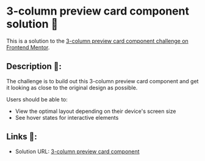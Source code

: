 # 3-column preview card component solution 🚗

This is a solution to the [3-column preview card component challenge on Frontend Mentor](https://www.frontendmentor.io/challenges/3column-preview-card-component-pH92eAR2-).

## Description 📝:

The challenge is to build out this 3-column preview card component and get it looking as close to the original design as possible.

Users should be able to:

- View the optimal layout depending on their device's screen size
- See hover states for interactive elements

## Links 🔗:

- Solution URL: [3-column preview card component](https://ecstatic-elion-285c25.netlify.app/)
